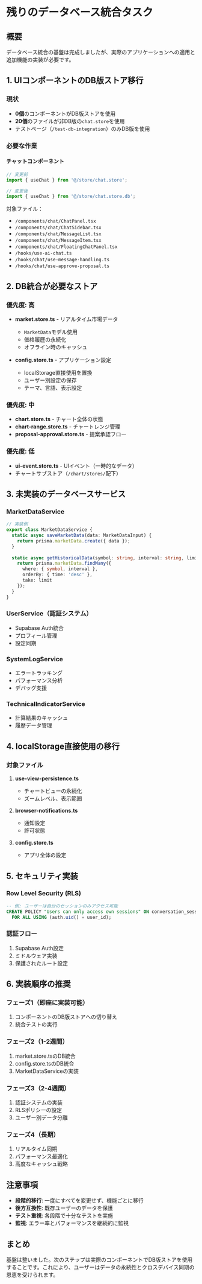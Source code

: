 # 残りのデータベース統合タスク

## 概要

データベース統合の基盤は完成しましたが、実際のアプリケーションへの適用と追加機能の実装が必要です。

## 1. UIコンポーネントのDB版ストア移行

### 現状
- **0個**のコンポーネントがDB版ストアを使用
- **20個**のファイルが非DB版の`chat.store`を使用
- テストページ（`/test-db-integration`）のみDB版を使用

### 必要な作業

#### チャットコンポーネント
```typescript
// 変更前
import { useChat } from '@/store/chat.store';

// 変更後
import { useChat } from '@/store/chat.store.db';
```

対象ファイル：
- `/components/chat/ChatPanel.tsx`
- `/components/chat/ChatSidebar.tsx`
- `/components/chat/MessageList.tsx`
- `/components/chat/MessageItem.tsx`
- `/components/chat/FloatingChatPanel.tsx`
- `/hooks/use-ai-chat.ts`
- `/hooks/chat/use-message-handling.ts`
- `/hooks/chat/use-approve-proposal.ts`

## 2. DB統合が必要なストア

### 優先度: 高
- **market.store.ts** - リアルタイム市場データ
  - `MarketData`モデル使用
  - 価格履歴の永続化
  - オフライン時のキャッシュ

- **config.store.ts** - アプリケーション設定
  - localStorage直接使用を置換
  - ユーザー別設定の保存
  - テーマ、言語、表示設定

### 優先度: 中
- **chart.store.ts** - チャート全体の状態
- **chart-range.store.ts** - チャートレンジ管理
- **proposal-approval.store.ts** - 提案承認フロー

### 優先度: 低
- **ui-event.store.ts** - UIイベント（一時的なデータ）
- チャートサブストア（`/chart/stores/`配下）

## 3. 未実装のデータベースサービス

### MarketDataService
```typescript
// 実装例
export class MarketDataService {
  static async saveMarketData(data: MarketDataInput) {
    return prisma.marketData.create({ data });
  }
  
  static async getHistoricalData(symbol: string, interval: string, limit: number) {
    return prisma.marketData.findMany({
      where: { symbol, interval },
      orderBy: { time: 'desc' },
      take: limit
    });
  }
}
```

### UserService（認証システム）
- Supabase Auth統合
- プロフィール管理
- 設定同期

### SystemLogService
- エラートラッキング
- パフォーマンス分析
- デバッグ支援

### TechnicalIndicatorService
- 計算結果のキャッシュ
- 履歴データ管理

## 4. localStorage直接使用の移行

### 対象ファイル
1. **use-view-persistence.ts**
   - チャートビューの永続化
   - ズームレベル、表示範囲

2. **browser-notifications.ts**
   - 通知設定
   - 許可状態

3. **config.store.ts**
   - アプリ全体の設定

## 5. セキュリティ実装

### Row Level Security (RLS)
```sql
-- 例: ユーザーは自分のセッションのみアクセス可能
CREATE POLICY "Users can only access own sessions" ON conversation_sessions
  FOR ALL USING (auth.uid() = user_id);
```

### 認証フロー
1. Supabase Auth設定
2. ミドルウェア実装
3. 保護されたルート設定

## 6. 実装順序の推奨

### フェーズ1（即座に実装可能）
1. コンポーネントのDB版ストアへの切り替え
2. 統合テストの実行

### フェーズ2（1-2週間）
1. market.store.tsのDB統合
2. config.store.tsのDB統合
3. MarketDataServiceの実装

### フェーズ3（2-4週間）
1. 認証システムの実装
2. RLSポリシーの設定
3. ユーザー別データ分離

### フェーズ4（長期）
1. リアルタイム同期
2. パフォーマンス最適化
3. 高度なキャッシュ戦略

## 注意事項

- **段階的移行**: 一度にすべてを変更せず、機能ごとに移行
- **後方互換性**: 既存ユーザーのデータを保護
- **テスト重視**: 各段階で十分なテストを実施
- **監視**: エラー率とパフォーマンスを継続的に監視

## まとめ

基盤は整いました。次のステップは実際のコンポーネントでDB版ストアを使用することです。これにより、ユーザーはデータの永続性とクロスデバイス同期の恩恵を受けられます。